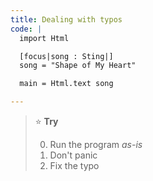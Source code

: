```yaml
---
title: Dealing with typos
code: |
  import Html

  [focus|song : Sting|]
  song = "Shape of My Heart"

  main = Html.text song

---
```


> ⭐️ **Try**
> 
> 0. Run the program _as-is_
> 0. Don't panic
> 0. Fix the typo
